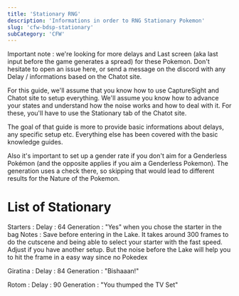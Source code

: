 ```yaml
---
title: 'Stationary RNG'
description: 'Informations in order to RNG Stationary Pokemon'
slug: 'cfw-bdsp-stationary'
subCategory: 'CFW'
---
```


Important note : we're looking for more delays and Last screen (aka last input before the game generates a spread) for these Pokemon. Don't hesitate to open an issue here, or send a message on the discord with any Delay / informations based on the Chatot site.

For this guide, we'll assume that you know how to use CaptureSight and Chatot site to setup everything. We'll assume you know how to advance your states and understand how the noise works and how to deal with it. For these, you'll have to use the Stationary tab of the Chatot site. 

The goal of that guide is more to provide basic informations about delays, any specific setup etc. Everything else has been covered with the basic knowledge guides.

Also it's important to set up a gender rate if you don't aim for a Genderless Pokémon (and the opposite applies if you aim a Genderless Pokemon). The generation uses a check there, so skipping that would lead to different results for the Nature of the Pokemon.

# List of Stationary

Starters :
Delay : 64
Generation : "Yes" when you chose the starter in the bag
Notes : Save before entering in the Lake. It takes around 300 frames to do the cutscene and being able to select your starter with the fast speed. Adjust if you have another setup. But the noise before the Lake will help you to hit the frame in a easy way since no Pokedex

Giratina :
Delay : 84 
Generation : "Bishaaan!"

Rotom :
Delay : 90
Generation : "You thumped the TV Set"
